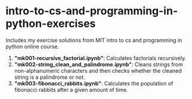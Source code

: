 # intro-to-cs-and-programming-in-python-exercises

Includes my exercise solutions from MIT intro to cs and programming in python online course.

1. **"mk001-recursive_factorial.ipynb"**: Calculates factorials recursively.
2. **"mk002-string_clean_and_palindrome.ipynb"**: Cleans strings from non-alphanumeric characters and then checks whether the cleaned string is a palindrome or not.
3. **"mk003-fibonacci_rabbits.ipynb"**: Calculates the population of fibonacci rabbits after a given amount of time.